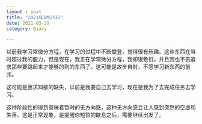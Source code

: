 ```yaml
---
layout : post
title: "2021年3月29日"
date: 2021-03-29
category: Diary

---
```


以前我学习常微分方程，在学习的过程中不断攀登，觉得很有乐趣。这些东西在当时超过我的能力，但是现在，我正在学常微分方程，我却很敷衍。并且我也不去追求那些要跳起来才能够的到的东西了。这可能是故步自封，不愿学习新东西的前兆。

这可能是我求知欲的缺失，以前是我要自己去学习，现在是我为了去完成任务去学习。

这种阶段性的得到意味着暂时的无方向感，这种无方向感会让人感到突然的空虚和失落。这是正常现象，是提醒你短暂的歇息之后，需要继续出发了。